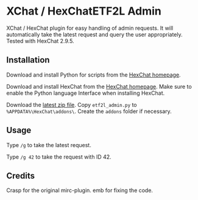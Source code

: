 # XChat / HexChatETF2L Admin

XChat / HexChat plugin for easy handling of admin requests. It will automatically take the latest request and query the user appropriately.
Tested with HexChat 2.9.5.

## Installation
Download and install Python for scripts from the [HexChat homepage](http://hexchat.org/downloads.html).

Download and install HexChat from the [HexChat homepage](http://hexchat.org/downloads.html). Make sure to enable the Python language Interface when installing HexChat.

Download the [latest zip file](https://github.com/nTraum/XChat-ETF2L-Admin/archive/master.zip). Copy `etf2l_admin.py` to `%APPDATA%\HexChat\addons\`. Create the `addons` folder if necessary.

## Usage
Type `/g` to take the latest request.

Type `/g 42` to take the request with ID 42.

## Credits
Crasp for the original mirc-plugin. emb for fixing the code.
